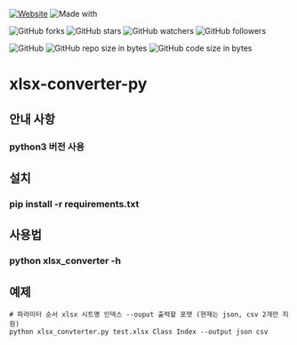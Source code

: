 [![Website](https://img.shields.io/website-up-down-green-red/http/shields.io.svg?label=elky-essay)](https://elky84.github.io)
![Made with](https://img.shields.io/badge/made%20with-Python-brightgreen.svg)

![GitHub forks](https://img.shields.io/github/forks/elky84/xlsx-converter-py.svg?style=social&label=Fork)
![GitHub stars](https://img.shields.io/github/stars/elky84/xlsx-converter-py.svg?style=social&label=Stars)
![GitHub watchers](https://img.shields.io/github/watchers/elky84/xlsx-converter-py.svg?style=social&label=Watch)
![GitHub followers](https://img.shields.io/github/followers/elky84.svg?style=social&label=Follow)

![GitHub](https://img.shields.io/github/license/mashape/apistatus.svg)
![GitHub repo size in bytes](https://img.shields.io/github/repo-size/elky84/xlsx-converter-py.svg)
![GitHub code size in bytes](https://img.shields.io/github/languages/code-size/elky84/xlsx-converter-py.svg)

# xlsx-converter-py

## 안내 사항
### python3 버전 사용

## 설치
### pip install -r requirements.txt

## 사용법
### python xlsx_converter -h

## 예제
```
# 파라미터 순서 xlsx 시트명 인덱스 --ouput 출력할 포맷 (현재는 json, csv 2개만 지원)
python xlsx_convterter.py test.xlsx Class Index --output json csv
``` 
